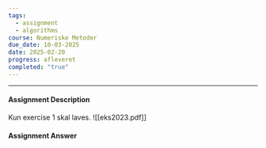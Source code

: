 ```yaml
---
tags:
  - assignment
  - algorithms
course: Numeriske Metoder
due_date: 10-03-2025
date: 2025-02-20
progress: afleveret
completed: "true"
---
```

--- 
#### Assignment Description
Kun exercise 1 skal laves.
![[eks2023.pdf]]

#### Assignment Answer
